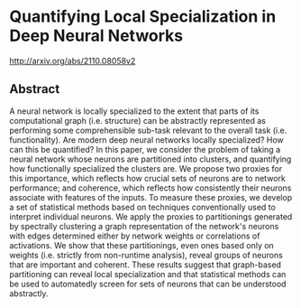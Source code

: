 # Quantifying Local Specialization in Deep Neural Networks
http://arxiv.org/abs/2110.08058v2
## Abstract
A neural network is locally specialized to the extent that parts of its computational graph (i.e. structure) can be abstractly represented as performing some comprehensible sub-task relevant to the overall task (i.e. functionality). Are modern deep neural networks locally specialized? How can this be quantified? In this paper, we consider the problem of taking a neural network whose neurons are partitioned into clusters, and quantifying how functionally specialized the clusters are. We propose two proxies for this importance, which reflects how crucial sets of neurons are to network performance; and coherence, which reflects how consistently their neurons associate with features of the inputs. To measure these proxies, we develop a set of statistical methods based on techniques conventionally used to interpret individual neurons. We apply the proxies to partitionings generated by spectrally clustering a graph representation of the network's neurons with edges determined either by network weights or correlations of activations. We show that these partitionings, even ones based only on weights (i.e. strictly from non-runtime analysis), reveal groups of neurons that are important and coherent. These results suggest that graph-based partitioning can reveal local specialization and that statistical methods can be used to automatedly screen for sets of neurons that can be understood abstractly.